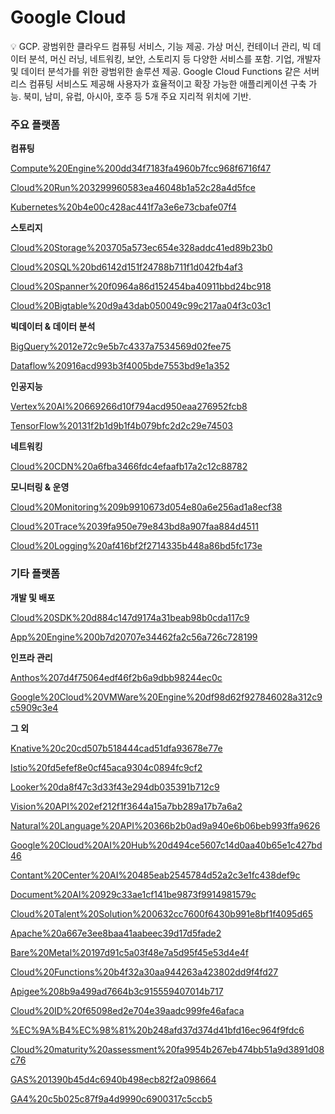 # Google Cloud

<aside>
💡 GCP.
광범위한 클라우드 컴퓨팅 서비스, 기능 제공.
가상 머신, 컨테이너 관리, 빅 데이터 분석, 머신 러닝, 네트워킹, 보안, 스토리지 등 다양한 서비스를 포함.
기업, 개발자 및 데이터 분석가를 위한 광범위한 솔루션 제공.
Google Cloud Functions 같은 서버리스 컴퓨팅 서비스도 제공해 사용자가 효율적이고 확장 가능한 애플리케이션 구축 가능.
북미, 남미, 유럽, 아시아, 호주 등 5개 주요 지리적 위치에 기반.

</aside>

### **주요 플랫폼**

**컴퓨팅**

[Compute%20Engine%200dd34f7183fa4960b7fcc968f6716f47](Compute%20Engine%200dd34f7183fa4960b7fcc968f6716f47)

[Cloud%20Run%203299960583ea46048b1a52c28a4d5fce](Cloud%20Run%203299960583ea46048b1a52c28a4d5fce)

[Kubernetes%20b4e00c428ac441f7a3e6e73cbafe07f4](Kubernetes%20b4e00c428ac441f7a3e6e73cbafe07f4)

**스토리지**

[Cloud%20Storage%203705a573ec654e328addc41ed89b23b0](Cloud%20Storage%203705a573ec654e328addc41ed89b23b0)

[Cloud%20SQL%20bd6142d151f24788b711f1d042fb4af3](Cloud%20SQL%20bd6142d151f24788b711f1d042fb4af3)

[Cloud%20Spanner%20f0964a86d152454ba40911bbd24bc918](Cloud%20Spanner%20f0964a86d152454ba40911bbd24bc918)

[Cloud%20Bigtable%20d9a43dab050049c99c217aa04f3c03c1](Cloud%20Bigtable%20d9a43dab050049c99c217aa04f3c03c1)

**빅데이터 & 데이터 분석**

[BigQuery%2012e72c9e5b7c4337a7534569d02fee75](BigQuery%2012e72c9e5b7c4337a7534569d02fee75)

[Dataflow%20916acd993b3f4005bde7553bd9e1a352](Dataflow%20916acd993b3f4005bde7553bd9e1a352)

**인공지능**

[Vertex%20AI%20669266d10f794acd950eaa276952fcb8](Vertex%20AI%20669266d10f794acd950eaa276952fcb8)

[TensorFlow%20131f2b1d9b1f4b079bfc2d2c29e74503](TensorFlow%20131f2b1d9b1f4b079bfc2d2c29e74503)

**네트워킹**

[Cloud%20CDN%20a6fba3466fdc4efaafb17a2c12c88782](Cloud%20CDN%20a6fba3466fdc4efaafb17a2c12c88782)

**모니터링 & 운영**

[Cloud%20Monitoring%209b9910673d054e80a6e256ad1a8ecf38](Cloud%20Monitoring%209b9910673d054e80a6e256ad1a8ecf38)

[Cloud%20Trace%2039fa950e79e843bd8a907faa884d4511](Cloud%20Trace%2039fa950e79e843bd8a907faa884d4511)

[Cloud%20Logging%20af416bf2f2714335b448a86bd5fc173e](Cloud%20Logging%20af416bf2f2714335b448a86bd5fc173e)

### **기타 플랫폼**

**개발 및 배포**

[Cloud%20SDK%20d884c147d9174a31beab98b0cda117c9](Cloud%20SDK%20d884c147d9174a31beab98b0cda117c9)

[App%20Engine%200b7d20707e34462fa2c56a726c728199](App%20Engine%200b7d20707e34462fa2c56a726c728199)

**인프라 관리**

[Anthos%207d4f75064edf46f2b6a9dbb98244ec0c](Anthos%207d4f75064edf46f2b6a9dbb98244ec0c)

[Google%20Cloud%20VMWare%20Engine%20df98d62f927846028a312c9c5909c3e4](Google%20Cloud%20VMWare%20Engine%20df98d62f927846028a312c9c5909c3e4)

**그 외**

[Knative%20c20cd507b518444cad51dfa93678e77e](Knative%20c20cd507b518444cad51dfa93678e77e)

[Istio%20fd5efef8e0cf45aca9304c0894fc9cf2](Istio%20fd5efef8e0cf45aca9304c0894fc9cf2)

[Looker%20da8f47c3d33f43e294db035391b712c9](Looker%20da8f47c3d33f43e294db035391b712c9)

[Vision%20API%202ef212f1f3644a15a7bb289a17b7a6a2](Vision%20API%202ef212f1f3644a15a7bb289a17b7a6a2)

[Natural%20Language%20API%20366b2b0ad9a940e6b06beb993ffa9626](Natural%20Language%20API%20366b2b0ad9a940e6b06beb993ffa9626)

[Google%20Cloud%20AI%20Hub%20d494ce5607c14d0aa40b65e1c427bd46](Google%20Cloud%20AI%20Hub%20d494ce5607c14d0aa40b65e1c427bd46)

[Contant%20Center%20AI%20485eab2545784d52a2c3e1fc438def9c](Contant%20Center%20AI%20485eab2545784d52a2c3e1fc438def9c)

[Document%20AI%20929c33ae1cf141be9873f9914981579c](Document%20AI%20929c33ae1cf141be9873f9914981579c)

[Cloud%20Talent%20Solution%200632cc7600f6430b991e8bf1f4095d65](Cloud%20Talent%20Solution%200632cc7600f6430b991e8bf1f4095d65)

[Apache%20a667e3ee8baa41aabeec39d17d5fade2](Apache%20a667e3ee8baa41aabeec39d17d5fade2)

[Bare%20Metal%20197d91c5a03f48e7a5d95f45e53d4e4f](Bare%20Metal%20197d91c5a03f48e7a5d95f45e53d4e4f)

[Cloud%20Functions%20b4f32a30aa944263a423802dd9f4fd27](Cloud%20Functions%20b4f32a30aa944263a423802dd9f4fd27)

[Apigee%208b9a499ad7664b3c915559407014b717](Apigee%208b9a499ad7664b3c915559407014b717)

[Cloud%20ID%20f65098ed2e704e39aadc999fe46afaca](Cloud%20ID%20f65098ed2e704e39aadc999fe46afaca)

[%EC%9A%B4%EC%98%81%20b248afd37d374d41bfd16ec964f9fdc6](%EC%9A%B4%EC%98%81%20b248afd37d374d41bfd16ec964f9fdc6)

[Cloud%20maturity%20assessment%20fa9954b267eb474bb51a9d3891d08c76](Cloud%20maturity%20assessment%20fa9954b267eb474bb51a9d3891d08c76)

[GAS%201390b45d4c6940b498ecb82f2a098664](GAS%201390b45d4c6940b498ecb82f2a098664)

[GA4%20c5b025c87f9a4d9990c6900317c5ccb5](GA4%20c5b025c87f9a4d9990c6900317c5ccb5)